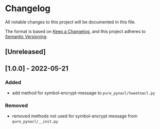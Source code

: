 # Changelog
All notable changes to this project will be documented in this file.

The format is based on [Keep a Changelog](https://keepachangelog.com/en/1.0.0/),
and this project adheres to [Semantic Versioning](https://semver.org/spec/v2.0.0.html).

## [Unreleased]

## [1.0.0] - 2022-05-21
### Added
- add method for symbol-encrypt-message to ```pure_pynacl/tweetnacl.py```

### Removed
- removed methods not used for symbol-encrypt message from ```pure_pynacl/__init.py```
